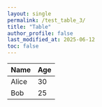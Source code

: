 ```yaml
---
layout: single
permalink: /test_table_3/
title: "Table"
author_profile: false
last_modified_at: 2025-06-12
toc: false
---
```


<table id="my-table">
  <thead>
    <tr>
      <th>Name</th>
      <th>Age</th>
    </tr>
  </thead>
  <tbody>
    <tr>
      <td>Alice</td>
      <td>30</td>
    </tr>
    <tr>
      <td>Bob</td>
      <td>25</td>
    </tr>
  </tbody>
</table>
